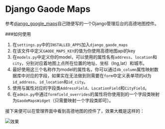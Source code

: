 # Django Gaode Maps

参考[django_google_maps][1]自己随便写的一个Django管理后台的高德地图控件。

###如何使用

1. 在`settings.py`中的`INSTALLED_APPS`加入`django_gaode_maps`
2. 在该文件中定义`GAODE_MAPS_KEY`的值为你使用高德地图api的key
3. 在`models.py`中定义你的model，可以使用的属性名有`address`、`location`和`city`，分别对应着地图上点所在位置的地址、坐标（lng,lat）和城市。
4. 最好使用这三个名称作为model的属性名，你可以通过`db_column`属性映射数据库中对应的字段，如果实在无法做到则需要在`form`中定义表单项的id为`id_address`、`id_location`和`id_city`。
5. 使用与属性对应的字段类`AddressField`、`LocationField`和`CityField`。
6. 在`admin.py`中通过`formfield_overrides`的属性将你使用到的一个字段类映射为`GaodeMapsWidget`（只需要映射一个字段类即可）。

接下来便可以在管理界面中看到高德地图的控件了，效果大概是这样的：

![效果][2]

[1]:https://github.com/madisona/django-google-maps
[2]:http://www.scienjus.com/wp-content/uploads/2015/09/QQ图片20150912234103.png
